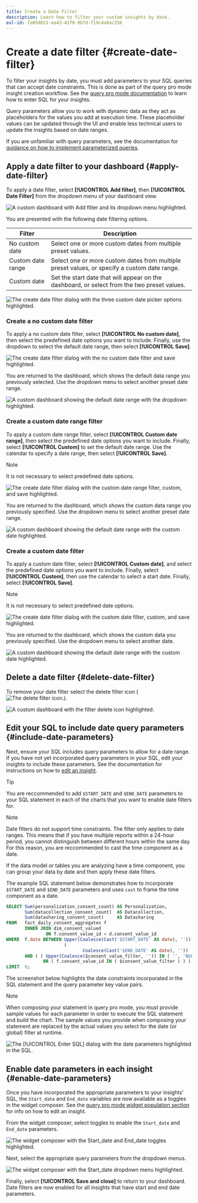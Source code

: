 ```yaml
---
title: Create a Date Filter
description: Learn how to filter your custom insights by date.
exl-id: fa05d651-ea43-41f0-9b7d-f19c4a9ac256
---
```

# Create a date filter {#create-date-filter}

To filter your insights by date, you must add parameters to your SQL queries that can accept date constraints. This is done as part of the query pro mode insight creation workflow. See the [query pro mode documentation](#query-pro-mode) to learn how to enter SQL for your insights.

Query parameters allow you to work with dynamic data as they act as placeholders for the values you add at execution time. These placeholder values can be updated through the UI and enable less technical users to update the insights based on date ranges.   

If you are unfamiliar with query parameters, see the documentation for [guidance on how to implement parameterized queries](../../../../query-service/ui/parameterized-queries.md).

## Apply a date filter to your dashboard {#apply-date-filter}

To apply a date filter, select **[!UICONTROL Add filter]**, then **[!UICONTROL Date Filter]** from the dropdown menu of your dashboard view. 

![A custom dashboard with Add filter and its dropdown menu highlighted.](../../../images/query-pro-mode/add-filter.png)

You are presented with the following date filtering options.

| Filter | Description |
| --- | --- |
| No custom date | Select one or more custom dates from multiple preset values. |
| Custom date range | Select one or more custom dates from multiple preset values, or specify a custom date range. |
| Custom date | Set the start date that will appear on the dashboard, or select from the two preset values.|

![The create date filter dialog with the three custom date picker options highlighted.](../../../images/query-pro-mode/create-date-filter.png)

### Create a no custom date filter

To apply a no custom date filter, select **[!UICONTROL No custom date]**, then select the predefined date options you want to include. Finally, use the dropdown to select the default date range, then select **[!UICONTROL Save]**.

![The create date filter dialog with the no custom date filter and save highlighted.](../../../images/query-pro-mode/no-custom-date-filter.png)

You are returned to the dashboard, which shows the default data range you previously selected. Use the dropdown menu to select another preset date range.

![A custom dashboard showing the default date range with the dropdown highlighted.](../../../images/query-pro-mode/no-custom-date-filter-results.png)

### Create a custom date range filter

To apply a custom date range filter, select **[!UICONTROL Custom date range]**, then select the predefined date options you want to include. Finally, select **[!UICONTROL Custom]** to set the default date range. Use the calendar to specify a date range, then select **[!UICONTROL Save]**.

>[!NOTE]
>
>It is not necessary to select predefined date options.

![The create date filter dialog with the custom date range filter, custom, and save highlighted.](../../../images/query-pro-mode/custom-date-range-filter.png)

You are returned to the dashboard, which shows the custom data range you previously specified. Use the dropdown menu to select another preset date range.

![A custom dashboard showing the default date range with the custom date highlighted.](../../../images/query-pro-mode/custom-date-range-filter-results.png)

### Create a custom date filter

To apply a custom date filter, select **[!UICONTROL Custom date]**, and select the predefined date options you want to include. Finally, select **[!UICONTROL Custom]**, then use the calendar to select a start date. Finally, select **[!UICONTROL Save]**.

>[!NOTE]
>
>It is not necessary to select predefined date options.

![The create date filter dialog with the custom date filter, custom, and save highlighted.](../../../images/query-pro-mode/custom-date-filter.png)

You are returned to the dashboard, which shows the custom data you previously specified. Use the dropdown menu to select another date.

![A custom dashboard showing the default date range with the custom date highlighted.](../../../images/query-pro-mode/custom-date-filter-results.png)

## Delete a date filter {#delete-date-filter}

To remove your date filter select the delete filter icon (![The delete filter icon.](/help/images/icons/filter-delete.png)). 

![A custom dashboard with the filter delete icon highlighted.](../../../images/query-pro-mode/delete-date-filter.png)

## Edit your SQL to include date query parameters {#include-date-parameters} 

Next, ensure your SQL includes query parameters to allow for a date range. If you have not yet incorporated query parameters in your SQL, edit your insights to include these parameters. See the documentation for instructions on how to [edit an insight](../overview.md#edit).

>[!TIP]
>
>You are reccommended to add `$START_DATE` and `$END_DATE` parameters to your SQL statement in each of the charts that you want to enable date filters for.

>[!NOTE]
>
>Date filters do not support time constraints. The filter only applies to date ranges. This means that if you have multiple reports within a 24-hour period, you cannot distinguish between different hours within the same day. For this reason, you are reccommended to cast the time component as a date. 

If the data model or tables you are analyzing have a time component, you can group your data by date and then apply these date filters.

The example SQL statement below demonstrates how to incorporate `$START_DATE` and `$END_DATE` parameters and uses `cast` to frame the time component as a date.

```sql
SELECT Sum(personalization_consent_count) AS Personalization,
       Sum(datacollection_consent_count)  AS Datacollection,
       Sum(datasharing_consent_count)     AS Datasharing
FROM   fact_daily_consent_aggregates f
       INNER JOIN dim_consent_valued
               ON f.consent_value_id = d.consent_value_id
WHERE  f.date BETWEEN Upper(Coalesce(Cast('$START_DATE' AS date), '')) AND Upper
                      (
                             Coalesce(Cast('$END_DATE' AS date), ''))
       AND ( ( Upper(Coalesce($consent_value_filter, '')) IN ( '', 'NULL' ) )
              OR ( f.consent_value_id IN ( $consent_value_filter ) ) )
LIMIT  0; 
```

The screenshot below highlights the date constraints incorporated in the SQL statement and the query parameter key value pairs.

>[!NOTE]
>
>When composing your statement in query pro mode, you must provide sample values for each parameter in order to execute the SQL statement and build the chart. The sample values you provide when composing your statement are replaced by the actual values you select for the date (or global) filter at runtime.

![The [!UICONTROL Enter SQL] dialog with the date parameters highlighted in the SQL.](../../../images/sql-insights/sql-date-parameters.png)

## Enable date parameters in each insight {#enable-date-parameters}

Once you have incorporated the appropriate parameters to your insights' SQL, the `Start_date` and `End_date` variables are now available as a toggles in the widget composer. See the [query pro mode widget population section](#populate-widget) for info on how to edit an insight. 

From the widget composer, select toggles to enable the `Start_date` and `End_date` parameters.

![The widget composer with the Start_date and End_date toggles highlighted.](../../../images/sql-insights/widget-composer-date-filter-toggles.png)

Next, select the appropriate query parameters from the dropdown menus.

![The widget composer with the Start_date dropdown menu highlighted.](../../../images/sql-insights/widget-composer-date-filter-dropdown.png)

Finally, select **[!UICONTROL Save and close]** to return to your dashboard. Date filters are now enabled for all insights that have start and end date parameters.
